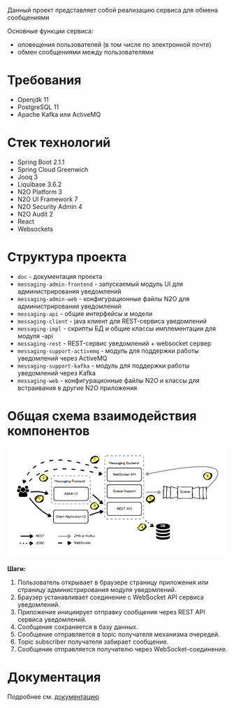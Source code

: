Данный проект представляет собой реализацию сервиса для обмена сообщениями

Основные функции сервиса:
- оповещения пользователей (в том числе по электронной почте)
- обмен сообщениями между пользователями

# Требования
- Openjdk 11
- PostgreSQL 11
- Apache Kafka или ActiveMQ

# Cтек технологий
- Spring Boot 2.1.1
- Spring Cloud Greenwich
- Jooq 3
- Liquibase 3.6.2
- N2O Platform 3
- N2O UI Framework 7
- N2O Security Admin 4
- N2O Audit 2
- React
- Websockets

# Структура проекта
- `doc` - документация проекта
- `messaging-admin-frontend` - запускаемый модуль UI для администрирования уведомлений
- `messaging-admin-web` - конфигурационные файлы N2O для администрирования уведомлений
- `messaging-api` - общие интерфейсы и модели
- `messaging-client` - java клиент для REST-сервиса уведомлений
- `messaging-impl` - скрипты БД и общие классы имплементации для модуля -api
- `messaging-rest` - REST-сервис уведомлений + websocket сервер
- `messaging-support-activemq` - модуль для поддержки работы уведомлений через ActiveMQ
- `messaging-support-kafka` - модуль для поддержки работы уведомлений через Kafka
- `messaging-web` - конфигурационные файлы N2O и классы для встраивания в другие N2O приложения

# Общая схема взаимодействия компонентов
![Схема](doc/scheme.png)

**Шаги:**
1. Пользователь открывает в браузере страницу приложения или страницу администрирования модуля уведомлений.
2. Браузер устанавливает соединение с WebSocket API сервиса уведомлений.
3. Приложение инициирует отправку сообщения через REST API сервиса уведомлений.
4. Сообщение сохраняется в базу данных.
5. Сообщение отправляется в topic получателя механизма очередей.
6. Topic subscriber получателя забирает сообщение.
7. Сообщение отправляется получателю через WebSocket-соединение.

# Документация
Подробнее см. [документацию](doc/Index.md)
